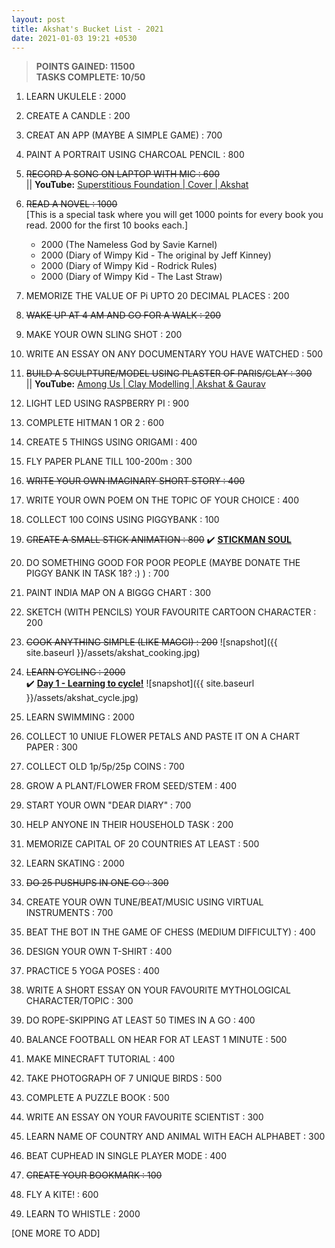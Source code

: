 ```yaml
---
layout: post
title: Akshat's Bucket List - 2021
date: 2021-01-03 19:21 +0530
---
```


> __POINTS GAINED: 11500__  
> __TASKS COMPLETE: 10/50__

1. LEARN UKULELE : 2000

2. CREATE A CANDLE : 200

3. CREAT AN APP (MAYBE A SIMPLE GAME) : 700

4. PAINT A PORTRAIT USING CHARCOAL PENCIL : 800

5. ~~RECORD A SONG ON LAPTOP WITH MIC : 600~~  
|| __YouTube:__ [Superstitious Foundation | Cover | Akshat](https://www.youtube.com/watch?v=31rYB2IGGBg&feature=youtu.be)

6. ~~READ A NOVEL : 1000~~  
   [This is a special task where you will get 1000 points for every book you read. 2000 for the first 10 books each.]
    + 2000 (The Nameless God by Savie Karnel)
    + 2000 (Diary of Wimpy Kid - The original by Jeff Kinney)
    + 2000 (Diary of Wimpy Kid - Rodrick Rules)
    + 2000 (Diary of Wimpy Kid - The Last Straw)

7. MEMORIZE THE VALUE OF Pi UPTO 20 DECIMAL PLACES : 200

8. ~~WAKE UP AT 4 AM AND GO FOR A WALK : 200~~

9. MAKE YOUR OWN SLING SHOT : 200

10. WRITE AN ESSAY ON ANY DOCUMENTARY YOU HAVE WATCHED : 500

11. ~~BUILD A SCULPTURE/MODEL USING PLASTER OF PARIS/CLAY : 300~~  
    || __YouTube:__ [Among Us | Clay Modelling | Akshat & Gaurav](https://www.youtube.com/watch?v=VsYp2Ubce1k)

12. LIGHT LED USING RASPBERRY PI : 900

13. COMPLETE HITMAN 1 OR 2 : 600

14. CREATE 5 THINGS USING ORIGAMI : 400

15. FLY PAPER PLANE TILL 100-200m : 300

16. ~~WRITE YOUR OWN IMAGINARY SHORT STORY : 400~~


17. WRITE YOUR OWN POEM ON THE TOPIC OF YOUR CHOICE : 400

18. COLLECT 100 COINS USING PIGGYBANK : 100

19. ~~CREATE A SMALL STICK ANIMATION : 800~~
:heavy_check_mark: __[STICKMAN SOUL](https://www.youtube.com/watch?v=zWAmzWRUdzc)__

20. DO SOMETHING GOOD FOR POOR PEOPLE (MAYBE DONATE THE PIGGY BANK IN TASK 18? :) ) : 700

21. PAINT INDIA MAP ON A BIGGG CHART : 300

22. SKETCH (WITH PENCILS) YOUR FAVOURITE CARTOON CHARACTER : 200

23. ~~COOK ANYTHING SIMPLE (LIKE MAGGI) : 200~~
![snapshot]({{ site.baseurl }}/assets/akshat_cooking.jpg)

24. ~~LEARN CYCLING : 2000~~  
:heavy_check_mark: __[Day 1 - Learning to cycle!](https://www.youtube.com/watch?v=vEZU4ydoxls&feature=youtu.be)__
![snapshot]({{ site.baseurl }}/assets/akshat_cycle.jpg)

25. LEARN SWIMMING : 2000

26. COLLECT 10 UNIUE FLOWER PETALS AND PASTE IT ON A CHART PAPER : 300

27. COLLECT OLD 1p/5p/25p COINS : 700

28. GROW A PLANT/FLOWER FROM SEED/STEM : 400

29. START YOUR OWN "DEAR DIARY" : 700

30. HELP ANYONE IN THEIR HOUSEHOLD TASK : 200

31. MEMORIZE CAPITAL OF 20 COUNTRIES AT LEAST : 500

32. LEARN SKATING : 2000

33. ~~DO 25 PUSHUPS IN ONE GO : 300~~

34. CREATE YOUR OWN TUNE/BEAT/MUSIC USING VIRTUAL INSTRUMENTS : 700

35. BEAT THE BOT IN THE GAME OF CHESS (MEDIUM DIFFICULTY) : 400

36. DESIGN YOUR OWN T-SHIRT : 400

37. PRACTICE 5 YOGA POSES : 400

38. WRITE A SHORT ESSAY ON YOUR FAVOURITE MYTHOLOGICAL CHARACTER/TOPIC : 300

39. DO ROPE-SKIPPING AT LEAST 50 TIMES IN A GO : 400

40. BALANCE FOOTBALL ON HEAR FOR AT LEAST 1 MINUTE : 500

41. MAKE MINECRAFT TUTORIAL : 400

42. TAKE PHOTOGRAPH OF 7 UNIQUE BIRDS : 500

43. COMPLETE A PUZZLE BOOK : 500

44. WRITE AN ESSAY ON YOUR FAVOURITE SCIENTIST : 300

45. LEARN NAME OF COUNTRY AND ANIMAL WITH EACH ALPHABET : 300

46. BEAT CUPHEAD IN SINGLE PLAYER MODE : 400

47. ~~CREATE YOUR BOOKMARK : 100~~

48. FLY A KITE! : 600

49. LEARN TO WHISTLE : 2000

[ONE MORE TO ADD]
